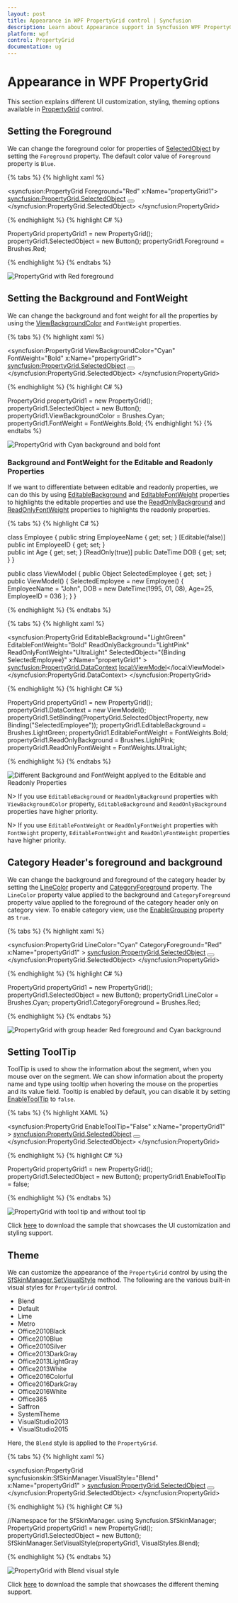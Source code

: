 ```yaml
---
layout: post
title: Appearance in WPF PropertyGrid control | Syncfusion
description: Learn about Appearance support in Syncfusion WPF PropertyGrid control and more details about the control features.
platform: wpf
control: PropertyGrid 
documentation: ug
---
```


# Appearance in WPF PropertyGrid

This section explains different UI customization, styling, theming options available in [PropertyGrid](https://www.syncfusion.com/wpf-ui-controls/propertygrid) control.

## Setting the Foreground

We can change the foreground color for properties of [SelectedObject](https://help.syncfusion.com/cr/wpf/Syncfusion.PropertyGrid.Wpf~Syncfusion.Windows.PropertyGrid.PropertyGrid~SelectedObject.html) by setting the `Foreground` property. The default color value of `Foreground` property is `Blue`.

{% tabs %}
{% highlight xaml %}

<syncfusion:PropertyGrid Foreground="Red" x:Name="propertyGrid1">
    <syncfusion:PropertyGrid.SelectedObject>
         <Button></Button>
    </syncfusion:PropertyGrid.SelectedObject>
</syncfusion:PropertyGrid>

{% endhighlight %}
{% highlight C# %}

PropertyGrid propertyGrid1 = new PropertyGrid();
propertyGrid1.SelectedObject = new Button();
propertyGrid1.Foreground = Brushes.Red;

{% endhighlight %}
{% endtabs %}

![PropertyGrid with Red foreground](Appearance_images/Appearance_Foreground.png)

## Setting the Background and FontWeight

We can change the background and font weight for all the properties by using the [ViewBackgroundColor](https://help.syncfusion.com/cr/wpf/Syncfusion.PropertyGrid.Wpf~Syncfusion.Windows.PropertyGrid.PropertyGrid~ViewBackgroundColor.html) and `FontWeight` properties.

{% tabs %}
{% highlight xaml %}

<syncfusion:PropertyGrid ViewBackgroundColor="Cyan" FontWeight="Bold" 
                         x:Name="propertyGrid1">
    <syncfusion:PropertyGrid.SelectedObject>
        <Button></Button>
    </syncfusion:PropertyGrid.SelectedObject>
</syncfusion:PropertyGrid>

{% endhighlight %}
{% highlight C# %}

PropertyGrid propertyGrid1 = new PropertyGrid();
propertyGrid1.SelectedObject = new Button();
propertyGrid1.ViewBackgroundColor = Brushes.Cyan;
propertyGrid1.FontWeight = FontWeights.Bold;
{% endhighlight %}
{% endtabs %}

![PropertyGrid with Cyan background and bold font](Appearance_images/Appearance_Background-Font.png)

### Background and FontWeight for the Editable and Readonly Properties

If we want to differentiate between editable and readonly properties, we can do this by using [EditableBackground](https://help.syncfusion.com/cr/wpf/Syncfusion.PropertyGrid.Wpf~Syncfusion.Windows.PropertyGrid.PropertyGrid~EditableBackground.html) and [EditableFontWeight](https://help.syncfusion.com/cr/wpf/Syncfusion.PropertyGrid.Wpf~Syncfusion.Windows.PropertyGrid.PropertyGrid~EditableFontWeight.html) properties to highlights the editable properties and use the [ReadOnlyBackground](https://help.syncfusion.com/cr/wpf/Syncfusion.PropertyGrid.Wpf~Syncfusion.Windows.PropertyGrid.PropertyGrid~ReadOnlyBackground.html) and [ReadOnlyFontWeight](https://help.syncfusion.com/cr/wpf/Syncfusion.PropertyGrid.Wpf~Syncfusion.Windows.PropertyGrid.PropertyGrid~ReadOnlyFontWeight.html) properties to highlights the readonly properties.

{% tabs %}
{% highlight C# %}

class Employee {
    public string EmployeeName { get; set; }
    [Editable(false)]
    public int EmployeeID { get; set; }     
    public int Age { get; set; }
    [ReadOnly(true)]
    public DateTime DOB { get; set; }
}

public class ViewModel {
    public Object SelectedEmployee { get; set; }
    public ViewModel() {
        SelectedEmployee = new Employee() 
        { 
            EmployeeName = "John", 
            DOB = new DateTime(1995, 01, 08), 
            Age=25, 
            EmployeeID = 036 
        };
    }
}

{% endhighlight %}
{% endtabs %}

{% tabs %}
{% highlight xaml %}

<syncfusion:PropertyGrid EditableBackground="LightGreen" EditableFontWeight="Bold"
                         ReadOnlyBackground="LightPink"  ReadOnlyFontWeight="UltraLight"
                         SelectedObject="{Binding SelectedEmployee}" x:Name="propertyGrid1" >
    <syncfusion:PropertyGrid.DataContext>
        <local:ViewModel></local:ViewModel>
    </syncfusion:PropertyGrid.DataContext>
</syncfusion:PropertyGrid>

{% endhighlight %}
{% highlight C# %}

PropertyGrid propertyGrid1 = new PropertyGrid();
propertyGrid1.DataContext = new ViewModel();
propertyGrid1.SetBinding(PropertyGrid.SelectedObjectProperty, new Binding("SelectedEmployee"));
propertyGrid1.EditableBackground = Brushes.LightGreen;
propertyGrid1.EditableFontWeight = FontWeights.Bold;
propertyGrid1.ReadOnlyBackground = Brushes.LightPink;
propertyGrid1.ReadOnlyFontWeight = FontWeights.UltraLight;

{% endhighlight %}
{% endtabs %}

![Different Background and FontWeight applyed to the Editable and Readonly Properties](Appearance_images/Appearance_CustomBackground.png)

N> If you use `EditableBackground` or `ReadOnlyBackground` properties with `ViewBackgroundColor` property, `EditableBackground` and `ReadOnlyBackground` properties have higher priority.

N> If you use `EditableFontWeight` or `ReadOnlyFontWeight` properties with `FontWeight` property, `EditableFontWeight` and `ReadOnlyFontWeight` properties have higher priority.

## Category Header's foreground and background

We can change the background and foreground of the category header by setting the [LineColor](https://help.syncfusion.com/cr/wpf/Syncfusion.PropertyGrid.Wpf~Syncfusion.Windows.PropertyGrid.PropertyGrid~LineColor.html) property and [CategoryForeground](https://help.syncfusion.com/cr/wpf/Syncfusion.PropertyGrid.Wpf~Syncfusion.Windows.PropertyGrid.PropertyGrid~CategoryForeground.html) property. The `LineColor` property value applied to the background and `CategoryForeground` property value applied to the foreground of the category header only on category view. To enable category view, use the [EnableGrouping](https://help.syncfusion.com/cr/wpf/Syncfusion.PropertyGrid.Wpf~Syncfusion.Windows.PropertyGrid.PropertyGrid~EnableGrouping.html) property as `true`.


{% tabs %}
{% highlight xaml %}

<syncfusion:PropertyGrid LineColor="Cyan" CategoryForeground="Red"
                         x:Name="propertyGrid1" >
    <syncfusion:PropertyGrid.SelectedObject>
        <Button></Button>
    </syncfusion:PropertyGrid.SelectedObject>
</syncfusion:PropertyGrid>

{% endhighlight %}
{% highlight C# %}

PropertyGrid propertyGrid1 = new PropertyGrid();
propertyGrid1.SelectedObject = new Button();
propertyGrid1.LineColor = Brushes.Cyan;
propertyGrid1.CategoryForeground = Brushes.Red;

{% endhighlight %}
{% endtabs %}

![PropertyGrid with group header Red foreground and Cyan background](Appearance_images/Appearance_Groupheader.png)

## Setting ToolTip

ToolTip is used to show the information about the segment, when you mouse over on the segment. We can show information about the property name and type using tooltip when hovering the mouse on the properties and its value field. Tooltip is enabled by default, you can disable it by setting [EnableToolTip](https://help.syncfusion.com/cr/wpf/Syncfusion.PropertyGrid.Wpf~Syncfusion.Windows.PropertyGrid.PropertyGrid~EnableToolTip.html)  to `false`.

{% tabs %}
{% highlight XAML %}

<syncfusion:PropertyGrid EnableToolTip="False" x:Name="propertyGrid1" >
    <syncfusion:PropertyGrid.SelectedObject>
        <Button></Button>
    </syncfusion:PropertyGrid.SelectedObject>
</syncfusion:PropertyGrid>

{% endhighlight %}
{% highlight C# %}

PropertyGrid propertyGrid1 = new PropertyGrid();
propertyGrid1.SelectedObject = new Button();
propertyGrid1.EnableToolTip = false;

{% endhighlight %}
{% endtabs %}

![PropertyGrid with tool tip and without tool tip](Appearance_images/Appearance_EnableToolTip.png)

Click [here](https://github.com/SyncfusionExamples/wpf-property-grid-examples/tree/master/Samples/Apperance) to download the sample that showcases the UI customization and styling support. 

## Theme

We can customize the appearance of the `PropertyGrid` control by using the [SfSkinManager.SetVisualStyle](https://help.syncfusion.com/cr/cref_files/wpf/Syncfusion.SfSkinmanager.Wpf~Syncfusion.SfSkinmanager.SfSkinmanager~SetVisualStyle.html) method. The following are the various built-in visual styles for `PropertyGrid` control.

* Blend
* Default
* Lime
* Metro
* Office2010Black
* Office2010Blue
* Office2010Silver
* Office2013DarkGray
* Office2013LightGray
* Office2013White
* Office2016Colorful
* Office2016DarkGray
* Office2016White
* Office365
* Saffron
* SystemTheme
* VisualStudio2013
* VisualStudio2015

Here, the `Blend` style is applied to the `PropertyGrid`.

{% tabs %}
{% highlight xaml %}

<syncfusion:PropertyGrid syncfusionskin:SfSkinManager.VisualStyle="Blend" 
                         x:Name="propertyGrid1" >
    <syncfusion:PropertyGrid.SelectedObject>
        <Button></Button>
    </syncfusion:PropertyGrid.SelectedObject>
</syncfusion:PropertyGrid>

{% endhighlight %}
{% highlight C# %}

//Namespace for the SfSkinManager.
using Syncfusion.SfSkinManager;
PropertyGrid propertyGrid1 = new PropertyGrid();
propertyGrid1.SelectedObject = new Button();
SfSkinManager.SetVisualStyle(propertyGrid1, VisualStyles.Blend);

{% endhighlight %}
{% endtabs %}

![PropertyGrid with Blend visual style](Appearance_images/Appearance_BlendTheme.png)

Click [here](https://github.com/SyncfusionExamples/wpf-property-grid-examples/tree/master/Samples/Themes) to download the sample that showcases the different theming support. 